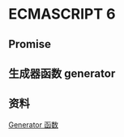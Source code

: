 # ECMASCRIPT 6

## Promise


## 生成器函数 generator

## 资料
[Generator 函数](http://es6.ruanyifeng.com/#docs/generator)